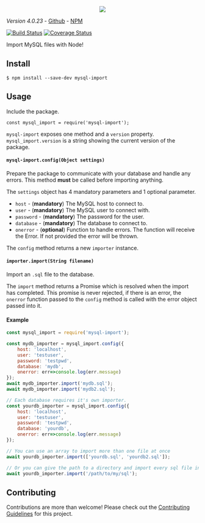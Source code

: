 




<p align="center">
	<img src='https://i.imgur.com/AOfuTLA.png'>
</p>

*Version 4.0.23* - [Github](https://github.com/Pamblam/mysql-import/) - [NPM](https://www.npmjs.com/package/mysql-import)

[![Build Status](https://api.travis-ci.org/Pamblam/mysql-import.svg?branch=master)](https://travis-ci.org/Pamblam/mysql-import/) [![Coverage Status](https://coveralls.io/repos/github/Pamblam/mysql-import/badge.svg?branch=master)](https://coveralls.io/github/Pamblam/mysql-import?branch=master)

Import MySQL files with Node!

## Install
```
$ npm install --save-dev mysql-import
```

## Usage

Include the package.

    const mysql_import = require('mysql-import');

`mysql-import` exposes one method and a `version` property. `mysql_import.version` is a string showing the current version of the package.

#### `mysql-import.config(Object settings)`

Prepare the package to communicate with your database and handle any errors. This method **must** be called before importing anything.

The `settings` object has 4 mandatory parameters and 1 optional parameter.

 - `host` - (**mandatory**) The MySQL host to connect to.
 - `user` - (**mandatory**) The MySQL user to connect with.
 - `password` - (**mandatory**) The password for the user.
 - `database` - (**mandatory**) The database to connect to.
 - `onerror` - (**optional**) Function to handle errors.  The function will receive the Error. If not provided the error will be thrown.

The `config` method returns a new `importer` instance.

#### `importer.import(String filename)`

Import an `.sql` file to the database.

The `import` method returns a Promise which is resolved when the import has completed. This promise is never rejected, if there is an error, the `onerror` function passed to the `config` method is called with the error object passed into it.

#### Example

```js
const mysql_import = require('mysql-import');

const mydb_importer = mysql_import.config({
	host: 'localhost',
	user: 'testuser',
	password: 'testpwd',
	database: 'mydb',
	onerror: err=>console.log(err.message)
});
await mydb_importer.import('mydb.sql');
await mydb_importer.import('mydb2.sql');

// Each database requires it's own importer.
const yourdb_importer = mysql_import.config({
	host: 'localhost',
	user: 'testuser',
	password: 'testpwd',
	database: 'yourdb',
	onerror: err=>console.log(err.message)
});

// You can use an array to import more than one file at once
await yourdb_importer.import(['yourdb.sql', 'yourdb2.sql']);

// Or you can give the path to a directory and import every sql file in that path
await yourdb_importer.import('/path/to/my/sql');
```

## Contributing

Contributions are more than welcome! Please check out the [Contributing Guidelines](https://github.com/Pamblam/mysql-import/blob/master/CONTRIBUTING.md) for this project. 
